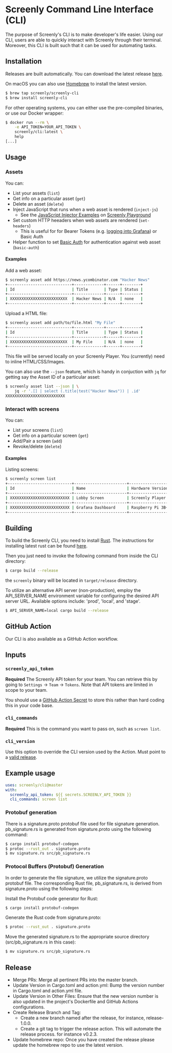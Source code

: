# Screenly Command Line Interface (CLI)

The purpose of Screenly's CLI is to make developer's life easier. Using our CLI, users are able to quickly interact with Screenly through their terminal. Moreover, this CLI is built such that it can be used for automating tasks.

## Installation

Releases are built automatically. You can download the latest release [here](https://github.com/Screenly/cli/releases/latest).

On macOS you can also use [Homebrew](https://brew.sh/) to install the latest version.

```bash
$ brew tap screenly/screenly-cli
$ brew install screenly-cli
```

For other operating systems, you can either use the pre-compiled binaries, or use our Docker wrapper:

```bash
$ docker run --rm \
    -e API_TOKEN=YOUR_API_TOKEN \
    screenly/cli:latest \
    help
[...]
```

## Usage

### Assets

You can:

* List your assets (`list`)
* Get info on a particular asset (`get`)
* Delete an asset (`delete`)
* Inject JavaScript that runs when a web asset is rendered (`inject-js`)
  * See the [JavaScript Injector Examples](https://github.com/Screenly/playground/tree/master/javascript-injectors) on [Screenly Playground](https://github.com/Screenly/playground/)
* Set custom HTTP heeaders when web assets are rendered (`set-headers`)
  * This is useful for for Bearer Tokens (e.g. [logging into Grafana](https://www.screenly.io/use-cases/dashboard/grafana/)) or Basic Auth
* Helper function to set [Basic Auth](https://en.wikipedia.org/wiki/Basic_access_authentication) for authentication against web asset  (`basic-auth`)


#### Examples

Add a web asset:

```bash
$ screenly asset add https://news.ycombinator.com "Hacker News"
+----------------------------+-------------+------+--------+
| Id                         | Title       | Type | Status |
+----------------------------+-------------+------+--------+
| XXXXXXXXXXXXXXXXXXXXXXXXX  | Hacker News | N/A  | none   |
+----------------------------+-------------+------+--------+
```

Upload a HTML file:

```bash
$ screenly asset add path/to/file.html "My File"
+----------------------------+-------------+------+--------+
| Id                         | Title       | Type | Status |
+----------------------------+-------------+------+--------+
| XXXXXXXXXXXXXXXXXXXXXXXXX  | My File     | N/A  | none   |
+----------------------------+-------------+------+--------+
```

This file will be served locally on your Screenly Player. You (currently) need to inline HTML/CSS/Images.

You can also use the `--json` feature, which is handy in conjuction with `jq` for getting say the Asset ID of a particular asset:

```bash
$ screenly asset list --json | \
    jq -r '.[] | select (.title|test("Hacker News")) | .id'
XXXXXXXXXXXXXXXXXXXXXXXXXX

```
### Interact with screens

You can:

* List your screens (`list`)
* Get info on a particular screen (`get`)
* Add/Pair a screen (`add`)
* Revoke/delete (`delete`)


#### Examples

Listing screens:

```bash
$ screenly screen list
+----------------------------+-----------------------+-----------------------+---------+---------------------------------+-------------------+
| Id                         | Name                  | Hardware Version      | In Sync | Last Ping                       | Uptime            |
+----------------------------+-----------------------+-----------------------+---------+---------------------------------+-------------------+
| XXXXXXXXXXXXXXXXXXXXXXXXXX | Lobby Screen          | Screenly Player Max   |   ✅    | 2023-01-22T09:56:23.89686+00:00 | 8days 23h 18m 53s |
+----------------------------+-----------------------+-----------------------+---------+---------------------------------+-------------------+
| XXXXXXXXXXXXXXXXXXXXXXXXXX | Grafana Dashboard     | Raspberry Pi 3B+      |   ✅    | 2023-01-22T09:54:17.88319+00:00 | 10days 22h 9m 32s |
+----------------------------+-----------------------+-----------------------+---------+---------------------------------+-------------------+
```

## Building

To build the Screenly CLI, you need to install [Rust](https://www.rust-lang.org). The instructions for installing latest rust can be found [here](https://www.rust-lang.org/tools/install).

Then you just need to invoke the following command from inside the CLI directory:

```bash
$ cargo build --release
```

the `screenly` binary will be located in `target/release` directory.



To utilize an alternative API server (non-production), employ the API_SERVER_NAME environment variable for configuring the desired API server URL. Available options include: 'prod', 'local', and 'stage'.

```bash
$ API_SERVER_NAME=local cargo build --release
```

## GitHub Action

Our CLI is also available as a GitHub Action workflow.

## Inputs

### `screenly_api_token`

**Required** The Screenly API token for your team. You can retrieve this by going to `Settings` -> `Team` -> `Tokens`. Note that API tokens are limited in scope to your team.

You should use a [GitHub Action Secret](https://docs.github.com/en/actions/security-guides/encrypted-secrets) to store this rather than hard coding this in your code base.

### `cli_commands`

**Required** This is the command you want to pass on, such as `screen list`.

### `cli_version`

Use this option to override the CLI version used by the Action. Must point to a [valid release](https://github.com/Screenly/cli/releases).

## Example usage

```yaml
uses: screenly/cli@master
with:
  screenly_api_token: ${{ secrets.SCREENLY_API_TOKEN }}
  cli_commands: screen list
```

### Protobuf generation

There is a signature.proto protobuf file used for file signature generation.
pb_signature.rs is generated from signature.proto using the following command:

```bash
$ cargo install protobuf-codegen
$ protoc --rust_out . signature.proto
$ mv signature.rs src/pb_signature.rs
```

### Protocol Buffers (Protobuf) Generation
In order to generate the file signature, we utilize the signature.proto protobuf file. The corresponding Rust file, pb_signature.rs, is derived from signature.proto using the following steps:

Install the Protobuf code generator for Rust:

```bash
$ cargo install protobuf-codegen
```
Generate the Rust code from signature.proto:

```bash
$ protoc --rust_out . signature.proto
```

Move the generated signature.rs to the appropriate source directory (src/pb_signature.rs in this case):

```bash
$ mv signature.rs src/pb_signature.rs
```

## Release

- Merge PRs: Merge all pertinent PRs into the master branch.
- Update Version in Cargo.toml and action.yml: Bump the version number in Cargo.toml and action.yml file.
- Update Version in Other Files: Ensure that the new version number is also updated in the project's Dockerfile and GitHub Actions configurations.
- Create Release Branch and Tag:
  - Create a new branch named after the release, for instance, release-1.0.0.
  - Create a git tag to trigger the release action. This will automate the release process. for instance v0.2.3.
- Update homebrew repo: Once you have created the release please update the homebrew repo to use the latest version.
